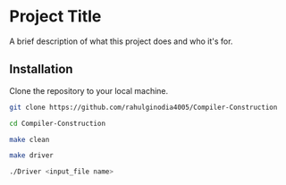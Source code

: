 # Project Title

A brief description of what this project does and who it's for.

## Installation 

Clone the repository to your local machine.

```bash
git clone https://github.com/rahulginodia4005/Compiler-Construction
```

```bash
cd Compiler-Construction
```

```bash
make clean
```

```bash
make driver 
```

```bash
./Driver <input_file name>
```
